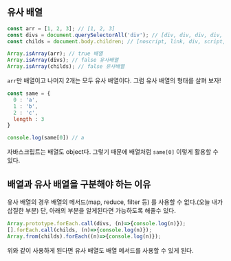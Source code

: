 ## 유사 배열

```jsx
const arr = [1, 2, 3]; // [1, 2, 3]
const divs = document.querySelectorAll('div'); // [div, div, div, div, div, ...]
const childs = document.body.children; // [noscript, link, div, script, ...]

Array.isArray(arr); // true 배열
Array.isArray(divs); // false 유사배열
Array.isArray(childs); // false 유사배열
```

 `arr`만 배열이고 나머지 2개는 모두 유사 배열이다. 그럼 유사 배열의 형태를 살펴 보자!
 
```jsx
const same = {
  0 : 'a',
  1 : 'b',
  2 : 'c',
  length : 3
}

console.log(same[0]) // a
```
자바스크립트는 배열도 object다. 그렇기 때문에 배열처럼 `same[0]` 이렇게 활용할 수 있다.

## 배열과 유사 배열을 구분해야 하는 이유

유사 배열의 경우 배열의 메서드(map, reduce, filter 등) 를 사용할 수 없다.(오늘 내가 삽질한 부분) 단, 아래의 부분을 알게된다면 가능하도록 해줄수 있다.

```jsx
Array.prototype.forEach.call(divs, (n)=>{console.log(n)});
[].forEach.call(childs, (n)=>{console.log(n)});
Array.from(childs).forEach((n)=>{console.log(n)});
```

위와 같이 사용하게 된다면 유사 배열도 배열 메서드를 사용할 수 있게 된다.
